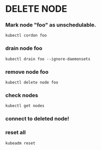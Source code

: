 # DELETE NODE
### Mark node "foo" as unschedulable.
```
kubectl cordon foo
```
### drain node foo
```
kubectl drain foo --ignore-daemonsets
```
### remove node foo
```
kubectl delete node foo
```
### check nodes
```
kubectl get nodes
```
### connect to deleted node!
### reset all
```
kubeadm reset
```

